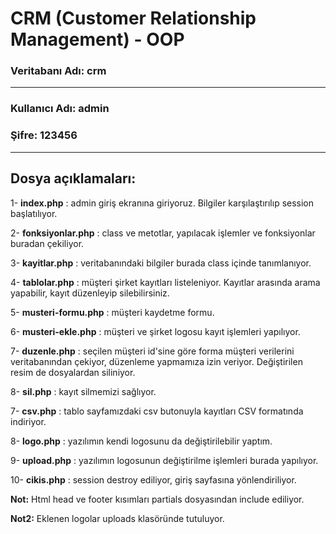 # CRM (Customer Relationship Management) - OOP


### Veritabanı Adı: crm
------------------
### Kullanıcı Adı: admin
### Şifre: 123456
------------------
## Dosya açıklamaları:

1- **index.php** : admin giriş ekranına giriyoruz. Bilgiler karşılaştırılıp session başlatılıyor.

2- **fonksiyonlar.php** : class ve metotlar, yapılacak işlemler ve fonksiyonlar buradan çekiliyor.

3- **kayitlar.php** : veritabanındaki bilgiler burada class içinde tanımlanıyor.

4- **tablolar.php** : müşteri şirket kayıtları listeleniyor. Kayıtlar arasında arama yapabilir, kayıt düzenleyip silebilirsiniz.

5- **musteri-formu.php** : müşteri kaydetme formu.

6- **musteri-ekle.php** : müşteri ve şirket logosu kayıt işlemleri yapılıyor.

7- **duzenle.php** : seçilen müşteri id'sine göre forma müşteri verilerini veritabanından çekiyor, düzenleme yapmamıza izin veriyor. Değiştirilen resim de dosyalardan siliniyor.

8- **sil.php** : kayıt silmemizi sağlıyor.

7- **csv.php** : tablo sayfamızdaki csv butonuyla kayıtları CSV formatında indiriyor.

8- **logo.php** : yazılımın kendi logosunu da değiştirilebilir yaptım.

9- **upload.php** : yazılımın logosunun değiştirilme işlemleri burada yapılıyor.

10- **cikis.php** : session destroy ediliyor, giriş sayfasına yönlendiriliyor.

**Not:** Html head ve footer kısımları partials dosyasından include ediliyor.

**Not2:** Eklenen logolar uploads klasöründe tutuluyor.


